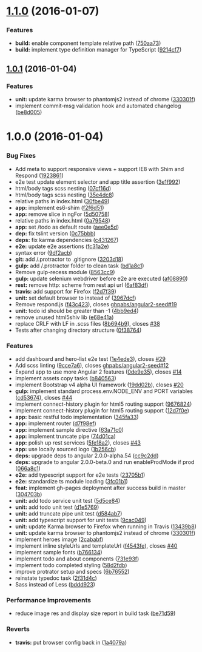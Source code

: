 <a name="1.1.0"></a>
# [1.1.0](https://github.com/ghpabs/angular2-seed/compare/v1.0.1...v1.1.0) (2016-01-07)


### Features

* **build:** enable component template relative path ([750aa73](https://github.com/ghpabs/angular2-seed/commit/750aa73))
* **build:** implement type definition manager for TypeScript ([9214cf7](https://github.com/ghpabs/angular2-seed/commit/9214cf7))



<a name="1.0.1"></a>
## [1.0.1](https://github.com/ghpabs/angular2-seed/compare/v1.0.0...v1.0.1) (2016-01-04)


### Features

* **unit:** update karma browser to phantomjs2 instead of chrome ([330301f](https://github.com/ghpabs/angular2-seed/commit/330301f))
* implement commit-msg validation hook and automated changelog ([be8d005](https://github.com/ghpabs/angular2-seed/commit/be8d005))



<a name="1.0.0"></a>
# 1.0.0 (2016-01-04)


### Bug Fixes

* Add meta to support responsive views + support IE8 with Shim and Respond ([1923861](https://github.com/ghpabs/angular2-seed/commit/1923861))
* e2e test update element selector and app title assertion ([3e1f992](https://github.com/ghpabs/angular2-seed/commit/3e1f992))
* html/body tags scss nesting ([07cf16d](https://github.com/ghpabs/angular2-seed/commit/07cf16d))
* html/body tags scss nesting ([35e4dc8](https://github.com/ghpabs/angular2-seed/commit/35e4dc8))
* relative paths in index.html ([30fbe49](https://github.com/ghpabs/angular2-seed/commit/30fbe49))
* **app:** implement es6-shim ([f2f6d51](https://github.com/ghpabs/angular2-seed/commit/f2f6d51))
* **app:** remove slice in ngFor ([5d50758](https://github.com/ghpabs/angular2-seed/commit/5d50758))
* relative paths in index.html ([0a79548](https://github.com/ghpabs/angular2-seed/commit/0a79548))
* **app:** set /todo as default route ([aee0e5d](https://github.com/ghpabs/angular2-seed/commit/aee0e5d))
* **dep:** fix tslint version ([0c75bbb](https://github.com/ghpabs/angular2-seed/commit/0c75bbb))
* **deps:** fix karma dependencies ([c431267](https://github.com/ghpabs/angular2-seed/commit/c431267))
* **e2e:** update e2e assertions ([fc31a2e](https://github.com/ghpabs/angular2-seed/commit/fc31a2e))
* syntax error ([9df2acb](https://github.com/ghpabs/angular2-seed/commit/9df2acb))
* **git:** add /.protractor to .gitignore ([3203d18](https://github.com/ghpabs/angular2-seed/commit/3203d18))
* **gulp:** add /.protractor folder to clean task ([bd1a8c1](https://github.com/ghpabs/angular2-seed/commit/bd1a8c1))
* Remove gulp-recess module ([8563cc9](https://github.com/ghpabs/angular2-seed/commit/8563cc9))
* **gulp:** update selenium webdriver before e2e are executed ([af08890](https://github.com/ghpabs/angular2-seed/commit/af08890))
* **rest:** remove http: scheme from rest api url ([6af83df](https://github.com/ghpabs/angular2-seed/commit/6af83df))
* **travis:** add support for Firefox ([f2d7f39](https://github.com/ghpabs/angular2-seed/commit/f2d7f39))
* **unit:** set default  browser to  instead of ([3967dcf](https://github.com/ghpabs/angular2-seed/commit/3967dcf))
* Remove respond.js ([f43c423](https://github.com/ghpabs/angular2-seed/commit/f43c423)), closes [ghpabs/angular2-seed#19](https://github.com/ghpabs/angular2-seed/issues/19)
* **unit:** todo id should be greater than -1 ([4bb9ed4](https://github.com/ghpabs/angular2-seed/commit/4bb9ed4))
* remove unused html5shiv lib ([e68e41a](https://github.com/ghpabs/angular2-seed/commit/e68e41a))
* replace CRLF with LF in .scss files ([8b694b9](https://github.com/ghpabs/angular2-seed/commit/8b694b9)), closes [#38](https://github.com/ghpabs/angular2-seed/issues/38)
* Tests after changing directory structure ([0f38764](https://github.com/ghpabs/angular2-seed/commit/0f38764))

### Features

* add dashboard and hero-list e2e test ([1e4ede3](https://github.com/ghpabs/angular2-seed/commit/1e4ede3)), closes [#29](https://github.com/ghpabs/angular2-seed/issues/29)
* Add scss linting ([9cce7a6](https://github.com/ghpabs/angular2-seed/commit/9cce7a6)), closes [ghpabs/angular2-seed#12](https://github.com/ghpabs/angular2-seed/issues/12)
* Expand app to use more Angular 2 features ([0de9e35](https://github.com/ghpabs/angular2-seed/commit/0de9e35)), closes [#14](https://github.com/ghpabs/angular2-seed/issues/14)
* implement assets copy tasks ([b840563](https://github.com/ghpabs/angular2-seed/commit/b840563))
* implement Bootstrap v4 alpha UI framework ([19dd02b](https://github.com/ghpabs/angular2-seed/commit/19dd02b)), closes [#20](https://github.com/ghpabs/angular2-seed/issues/20)
* **gulp:** implement standard process.env.NODE_ENV and PORT variables ([cd53674](https://github.com/ghpabs/angular2-seed/commit/cd53674)), closes [#44](https://github.com/ghpabs/angular2-seed/issues/44)
* implement connect-history plugin for html5 routing support ([9676824](https://github.com/ghpabs/angular2-seed/commit/9676824))
* implement connect-history plugin for html5 routing support ([12d7f0e](https://github.com/ghpabs/angular2-seed/commit/12d7f0e))
* **app:** basic restful todo implementation ([345fa33](https://github.com/ghpabs/angular2-seed/commit/345fa33))
* **app:** implement router ([d7f98ef](https://github.com/ghpabs/angular2-seed/commit/d7f98ef))
* **app:** implement sample directive ([63a71c0](https://github.com/ghpabs/angular2-seed/commit/63a71c0))
* **app:** implement truncate pipe ([74d01ca](https://github.com/ghpabs/angular2-seed/commit/74d01ca))
* **app:** polish up rest services ([5fe18a2](https://github.com/ghpabs/angular2-seed/commit/5fe18a2)), closes [#43](https://github.com/ghpabs/angular2-seed/issues/43)
* **app:** use locally sourced logo ([1b256cb](https://github.com/ghpabs/angular2-seed/commit/1b256cb))
* **deps:** upgrade deps to angular 2.0.0-alpha.54 ([cc9c2dd](https://github.com/ghpabs/angular2-seed/commit/cc9c2dd))
* **deps:** upgrade to angular 2.0.0-beta.0 and run enableProdMode if prod ([066a8c1](https://github.com/ghpabs/angular2-seed/commit/066a8c1))
* **e2e:** add typescript support for e2e tests ([23705b1](https://github.com/ghpabs/angular2-seed/commit/23705b1))
* **e2e:** standardize ts module loading ([3fc01b1](https://github.com/ghpabs/angular2-seed/commit/3fc01b1))
* **feat:** implement gh-pages deployment after success build in master ([304703b](https://github.com/ghpabs/angular2-seed/commit/304703b))
* **unit:** add todo service unit test ([5d5ce84](https://github.com/ghpabs/angular2-seed/commit/5d5ce84))
* **unit:** add todo unit test ([d1e5769](https://github.com/ghpabs/angular2-seed/commit/d1e5769))
* **unit:** add truncate pipe unit test ([d584ab7](https://github.com/ghpabs/angular2-seed/commit/d584ab7))
* **unit:** add typescript support for unit tests ([9cac049](https://github.com/ghpabs/angular2-seed/commit/9cac049))
* **unit:** update Karma browser to Firefox when running in Travis ([13439b8](https://github.com/ghpabs/angular2-seed/commit/13439b8))
* **unit:** update karma browser to phantomjs2 instead of chrome ([330301f](https://github.com/ghpabs/angular2-seed/commit/330301f))
* implement heroes image ([2cababf](https://github.com/ghpabs/angular2-seed/commit/2cababf))
* implement inline styleUrls and templateUrl ([f4543fe](https://github.com/ghpabs/angular2-seed/commit/f4543fe)), closes [#40](https://github.com/ghpabs/angular2-seed/issues/40)
* implement sample fonts ([b766134](https://github.com/ghpabs/angular2-seed/commit/b766134))
* implement todo and about components ([731e93f](https://github.com/ghpabs/angular2-seed/commit/731e93f))
* implement todo completed styling ([58d2fdb](https://github.com/ghpabs/angular2-seed/commit/58d2fdb))
* improve protrator setup and specs ([6b76552](https://github.com/ghpabs/angular2-seed/commit/6b76552))
* reinstate typedoc task ([2f31d4c](https://github.com/ghpabs/angular2-seed/commit/2f31d4c))
* Sass instead of Less ([bddd923](https://github.com/ghpabs/angular2-seed/commit/bddd923))

### Performance Improvements

* reduce image res and display size report in build task ([be71d59](https://github.com/ghpabs/angular2-seed/commit/be71d59))

### Reverts

* **travis:** put browser config back in ([1a4079a](https://github.com/ghpabs/angular2-seed/commit/1a4079a))



